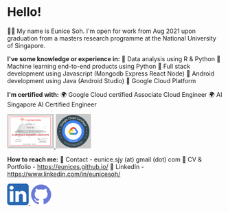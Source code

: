 # Hello! 

👋🏼 My name is Eunice Soh. I'm open for work from Aug 2021 upon graduation from a masters research programme at the National University of Singapore. 

**I've some knowledge or experience in:**
💼 Data analysis using R & Python
💼 Machine learning end-to-end products using Python
💼 Full stack development using Javascript (Mongodb Express React Node)
💼 Android development using Java (Android Studio)
💼 Google Cloud Platform

**I'm certified with:** 🌍 Google Cloud certified Associate Cloud Engineer
🌍 AI Singapore AI Certified Engineer


<a href="https://www.credential.net/profile/eunicesoh237176/wallet">
    <img src="img/cert-ai.png" alt="" height="80"/>
</a>

<a href="https://www.credential.net/profile/eunicesoh237176/wallet">
    <img src="img/cert-gcp.png" alt="" height="80"/>
</a>

**How to reach me:** 🌿 Contact - eunice.sjy (at) gmail (dot) com 
🌿 CV & Portfolio - https://eunices.github.io/
🌿 LinkedIn - https://www.linkedin.com/in/eunicesoh/

<a href="https://www.linkedin.com/in/eunicesoh/">
    <img src="img/ico-linkedin.png" alt="" height="50"/>
</a>
<a href="https://github.com/eunices">
    <img src="img/ico-github.png" alt="" height="50"/>
</a>

